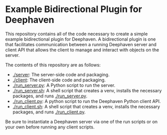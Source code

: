 # Example Bidirectional Plugin for Deephaven

This repository contains all of the code necessary to create a simple example bidirectional plugin for Deephaven. A bidirectional plugin is one that facilitates communication between a running Deephaven server and client API that allows the client to manage and interact with objects on the server.

The contents of this repository are as follows:

- [./server](./server): The server-side code and packaging.
- [./client](./client): The client-side code and packaging.
- [./run_server.py](./run_server.py): A Python script to run the server.
- [./run_server.sh](./run_server.sh): A shell script that creates a venv, installs the necessary packages, and runs [./run_server.py](./run_server.py).
- [./run_client.py](./run_client.py): A python script to run the Deephaven Python client API.
- [./run_client.sh](./run_client.sh): A shell script that creates a venv, installs the necessary packages, and runs [./run_client.py](./run_client.py).

Be sure to instantiate a Deephaven server via one of the run scripts or on your own before running any client scripts.
